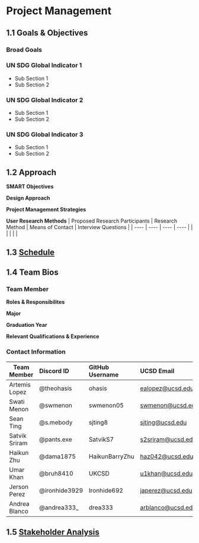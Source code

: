 # Project Management
## 1.1 Goals & Objectives
### Broad Goals
### UN SDG Global Indicator 1
- Sub Section 1
- Sub Section 2
### UN SDG Global Indicator 2
- Sub Section 1
- Sub Section 2
### UN SDG Global Indicator 3
- Sub Section 1
- Sub Section 2

## 1.2 Approach
**SMART Objectives**

**Design Approach**

**Project Management Strategies**

**User Research Methods**
| Proposed Research Participants | Research Method | Means of Contact | Interview Questions |
| ---- | ---- | ---- | ---- |
| | | | |

## 1.3 [Schedule](https://www.figma.com/file/iDky9mRT0eclFAj9FmtMM0/Gantt-Chart?type=whiteboard&node-id=0%3A1&t=qMYIlYGEtD81Fcb5-1)

## 1.4 Team Bios
### Team Member
**Roles & Responsibilites**

**Major**

**Graduation Year**

**Relevant Qualifications & Experience**

### Contact Information
| Team Member | Discord ID | GitHub Username | UCSD Email | Figma Email | Photo Link |
| ---- | :---- | :---- | :---- | ---- | ---- |
| Artemis Lopez | @theohasis| ohasis | ealopez@ucsd.edu | | |
| Swati Menon | @swmenon | swmenon05 | swmenon@ucsd.edu | | |
| Sean Ting | @s.mebody | sjting8 | sjting@ucsd.edu | | |
| Satvik Sriram | @pants.exe | SatvikS7 | s2sriram@ucsd.edu | | |
| Haikun Zhu | @dama1875 | HaikunBarryZhu | haz042@ucsd.edu | haz042@ucsd.edu | |
| Umar Khan | @bruh8410 | UKCSD | u1khan@ucsd.edu | | |
| Jerson Perez | @ironhide3929 | Ironhide692 | japerez@ucsd.edu | | |
| Andrea Blanco | @andrea333_ | drea333 | arblanco@ucsd.edu | | |

## 1.5 [Stakeholder Analysis](https://www.figma.com/file/5WY9jacU9EwJnFpOb16SGi/Stakeholder-Analysis?type=whiteboard&node-id=0%3A1&t=G96tlUWKke4sd3TG-1)
